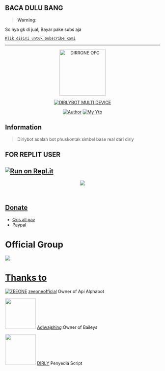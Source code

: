 ## BACA DULU BANG

> **Warning**:

Sc nya gk di jual, Bayar pake subs aja

[`Klik disini untuk Subscribe Kami`](https://YouTube.com/@dirroneofc)

-----------------------------------------------------

<p align="center">
<img src="https://github.com/dirroneofc.png" alt="DIRRONE OFC" width="150"/>


</p>
<p align="center">
<a href="#"><img title="DIRLYBOT MULTI DEVICE" src="https://img.shields.io/badge/DIRLYBOT MULTI DEVICE-green?colorA=%23ff0000&colorB=%23017e40&style=for-the-badge"></a>
</p>
<p align="center">
<a href="https://github.com/dirroneofc"><img title="Author" src="https://img.shields.io/badge/Author-DirroneOfc-red.svg?style=for-the-badge&logo=github"></a>
<a href="https://YouTube.com/@dirroneofc"><img title="My Ytb" src="https://img.shields.io/badge/Ytb-Dirroneofc-red.svg?style=for-the-badge&logo=github"></a>

## Information
> Dirlybot adalah bot phuskontak simbel base real dari dirly

## FOR REPLIT USER
[![Run on Repl.it](https://repl.it/badge/github/zeeoneofficial/Alphabot-Md)](https://repl.it/github/zeeoneofficial/Alphabot-Md)
------
<p align="center">
  <a href="https://youtu.be/jom_scHK09c"><img src="https://telegra.ph/file/873e2bbfbd1f15a535995.jpg" />
</p>
<br> 


## Donate
- [Qris all pay](https://telegra.ph/file/447be9e64d95c825f692b.jpg)
- [Paypal](https://paypal.me/zeeoneofc)

# Official Group
<a href="https://instabio.cc/Alphabot"><img src="https://img.shields.io/badge/Alphabot Support-25D366?style=for-the-badge&logo=whatsapp&logoColor=white" />

# Thanks to [![ZEEONE](http://github.com/zeeoneofficial.png?size=100)](http://github.com/zeeoneofficial) [zeeoneofficial](https://zeeoneofficial.github.io)
Owner of Api Alphabot

<a href="https://github.com/adiwajshing"><img src="https://github.com/adiwajshing.png?size=100" width="100" height="100"></a>
[Adiwajshing](https://github.com/adiwajshing)
Owner of Baileys


<a href="https://github.com/dirroneofc"><img src="https://github.com/dirroneofc.png?size=100" width="100" height="100"></a>
[DIRLY](https://github.com/dirroneofc)
Penyedia Script




